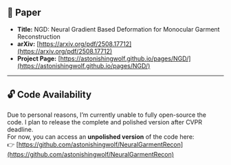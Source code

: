 ## 📄 Paper
- **Title:** NGD: Neural Gradient Based Deformation for Monocular Garment Reconstruction  
- **arXiv:** [https://arxiv.org/pdf/2508.17712](https://arxiv.org/pdf/2508.17712)  
- **Project Page:** [https://astonishingwolf.github.io/pages/NGD/](https://astonishingwolf.github.io/pages/NGD/)  

---

## 🔓 Code Availability  
Due to personal reasons, I’m currently unable to fully open-source the code. I plan to release the complete and polished version after CVPR deadline.  
For now, you can access an **unpolished version** of the code here:  
👉 [https://github.com/astonishingwolf/NeuralGarmentRecon](https://github.com/astonishingwolf/NeuralGarmentRecon)
